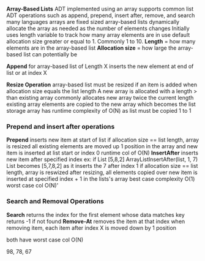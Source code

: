 **Array-Based Lists**
	ADT implemented using an array 
	supports common list ADT operations such as append, prepend, insert after, remove, and search 
	many languages arrays are fixed sized
	array-based lists dynamically allocate the array as needed as the number of elements changes 
	Initially uses length variable to track how many array elements are in use
	default allocation size greater or equal to 1. Commonly 1 to 10. 
	**Length** = how many elements are in the array-based list
	**Allocation size** = how large the array-based list can potentially be

**Append**
	for array-based list of Length X inserts the new element at end of list or at index X

**Resize Operation**
	array-based list must be resized if an item is added when allocation size equals the list length 
	A new array is allocated with a length > than existing array 
	commonly allocates new array twice the current length 
	existing array elements are copied to the new array which becomes the list storage array 
	has runtime complexity of O(N) as list must be copied 1 to 1 

### **Prepend and insert after operations**
**Prepend**
	inserts new item at start of list 
	if allocation size == list length, array is resized
	all existing elements are moved up 1 position in the array and new item is inserted at list start or index 0
	runtime col of O(N)
**InsertAfter**
	inserts new item after specified index
		 ex: if List [5,8,2] ArrayListInsertAfter(list, 1, 7) List becomes [5,7,8,2] as it inserts the 7 after index 1 
	if allocation size == list length, array is reswized
	after resizing, all elements copied over
	new item is inserted at specified index + 1 in the lists's array 
	best case complexity O(1) worst case col O(N)'

### Search and Removal Operations
**Search**
	returns the index for the first element whose data matches key
		returns -1 if not found
**Remove-At** 
	removes the item at that index
	when removing item, each item after index X is moved down by 1 position

both have worst case col O(N)


98, 78, 67